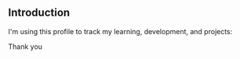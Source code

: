 ## Introduction 
I'm using this profile to track my learning, development, and projects:

Thank you







